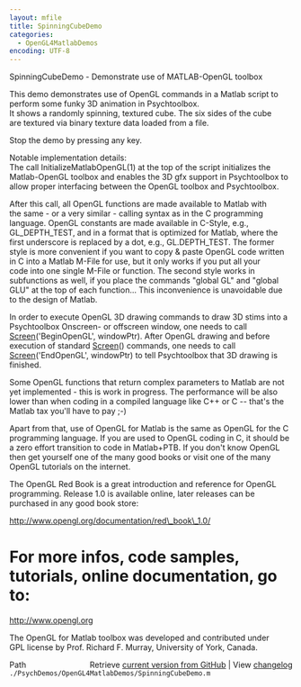 ```yaml
---
layout: mfile
title: SpinningCubeDemo
categories:
  - OpenGL4MatlabDemos
encoding: UTF-8
---
```


SpinningCubeDemo - Demonstrate use of MATLAB-OpenGL toolbox  

This demo demonstrates use of OpenGL commands in a Matlab script to  
perform some funky 3D animation in Psychtoolbox.  
It shows a randomly spinning, textured cube. The six sides of the cube  
are textured via binary texture data loaded from a file.  

Stop the demo by pressing any key.  

Notable implementation details:  
The call InitializeMatlabOpenGL(1) at the top of the script initializes the  
Matlab-OpenGL toolbox and enables the 3D gfx support in Psychtoolbox to  
allow proper interfacing between the OpenGL toolbox and Psychtoolbox.  

After this call, all OpenGL functions are made available to Matlab with  
the same - or a very similar - calling syntax as in the C programming  
language. OpenGL constants are made available in C-Style, e.g.,  
GL\_DEPTH\_TEST, and in a format that is optimized for Matlab, where the  
first underscore is replaced by a dot, e.g., GL.DEPTH\_TEST. The former  
style is more convenient if you want to copy & paste OpenGL code written  
in C into a Matlab M-File for use, but it only works if you put all your  
code into one single M-File or function. The second style works in  
subfunctions as well, if you place the commands "global GL" and "global  
GLU" at the top of each function... This inconvenience is unavoidable due  
to the design of Matlab.  

In order to execute OpenGL 3D drawing commands to draw 3D stims into a  
Psychtoolbox Onscreen- or offscreen window, one needs to call  
[Screen](/docs/Screen)('BeginOpenGL', windowPtr). After OpenGL drawing and before  
execution of standard [Screen](/docs/Screen)() commands, one needs to call  
[Screen](/docs/Screen)('EndOpenGL', windowPtr) to tell Psychtoolbox that 3D drawing is  
finished.  

Some OpenGL functions that return complex parameters to Matlab are not  
yet implemented - this is work in progress. The performance will be also  
lower than when coding in a compiled language like C++ or C -- that's the  
Matlab tax you'll have to pay ;-)  

Apart from that, use of OpenGL for Matlab is the same as OpenGL for the C  
programming language. If you are used to OpenGL coding in C, it should be  
a zero effort transition to code in Matlab+PTB. If you don't know OpenGL  
then get yourself one of the many good books or visit one of the many  
OpenGL tutorials on the internet.  

The OpenGL Red Book is a great introduction and reference for OpenGL  
programming. Release 1.0 is available online, later releases can be  
purchased in any good book store:  

http://www.opengl.org/documentation/red\_book\_1.0/  

# For more infos, code samples, tutorials, online documentation, go to:  

http://www.opengl.org  

The OpenGL for Matlab toolbox was developed and contributed under  
GPL license by Prof. Richard F. Murray, University of York, Canada.  


<div class="code_header" style="text-align:right;">
  <span style="float:left;">Path&nbsp;&nbsp;</span> <span class="counter">Retrieve <a href=
  "https://raw.github.com/Psychtoolbox-3/Psychtoolbox-3/beta/./PsychDemos/OpenGL4MatlabDemos/SpinningCubeDemo.m">current version from GitHub</a> | View <a href=
  "https://github.com/Psychtoolbox-3/Psychtoolbox-3/commits/beta/./PsychDemos/OpenGL4MatlabDemos/SpinningCubeDemo.m">changelog</a></span>
</div>
<div class="code">
  <code>./PsychDemos/OpenGL4MatlabDemos/SpinningCubeDemo.m</code>
</div>
